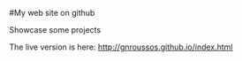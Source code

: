 #My web site on github

Showcase some projects

The live version is here: http://gnroussos.github.io/index.html
